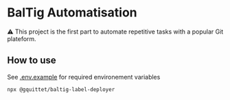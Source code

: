 # BalTig Automatisation

⚠️ This project is the first part to automate repetitive tasks with a popular Git plateform.

## How to use

See [.env.example](.env.example) for required environement variables

```sh
npx @gquittet/baltig-label-deployer
```

